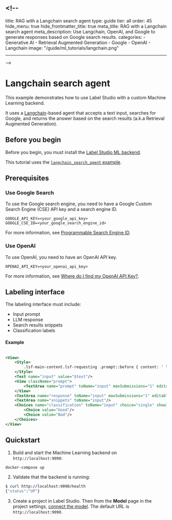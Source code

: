 ## <!--

title: RAG with a Langchain search agent
type: guide
tier: all
order: 45
hide_menu: true
hide_frontmatter_title: true
meta_title: RAG with a Langchain search agent
meta_description: Use Langchain, OpenAI, and Google to generate responses based on Google search results.
categories: - Generative AI - Retrieval Augmented Generation - Google - OpenAI - Langchain
image: "/guide/ml_tutorials/langchain.png"

---

-->

# Langchain search agent

This example demonstrates how to use Label Studio with a custom Machine Learning backend.

It uses a [Langchain](https://www.langchain.com/)-based agent that accepts a text input, searches for Google,
and returns the answer based on the search results (a.k.a Retrieval Augmented Generation).

## Before you begin

Before you begin, you must install the [Label Studio ML backend](https://github.com/HumanSignal/label-studio-ml-backend?tab=readme-ov-file#quickstart).

This tutorial uses the [`langchain_search_agent` example](https://github.com/HumanSignal/label-studio-ml-backend/tree/master/label_studio_ml/examples/langchain_search_agent).

## Prerequisites

### Use Google Search

To use the Google search engine, you need to have a Google Custom Search Engine (CSE) API key and a search engine ID.

```
GOOGLE_API_KEY=<your_google_api_key>
GOOGLE_CSE_ID=<your_google_search_engine_id>
```

For more information, see [Programmable Search Engine ID](https://support.google.com/programmable-search/answer/12499034?hl=en).

### Use OpenAI

To use OpenAI, you need to have an OpenAI API key.

```
OPENAI_API_KEY=<your_openai_api_key>
```

For more information, see [Where do I find my OpenAI API Key?](https://help.openai.com/en/articles/4936850-where-do-i-find-my-openai-api-key).

## Labeling interface

The labeling interface must include:

- Input prompt
- LLM response
- Search results snippets
- Classification labels

#### Example

```xml

<View>
    <Style>
        .lsf-main-content.lsf-requesting .prompt::before { content: ' loading...'; color: #808080; }
    </Style>
    <Text name="input" value="$text"/>
    <View className="prompt">
        <TextArea name="prompt" toName="input" maxSubmissions="1" editable="true"/>
    </View>
    <TextArea name="response" toName="input" maxSubmissions="1" editable="true"/>
    <TextArea name="snippets" toName="input"/>
    <Choices name="classification" toName="input" choice="single" showInLine="true">
        <Choice value="Good"/>
        <Choice value="Bad"/>
    </Choices>
</View>
```

## Quickstart

1. Build and start the Machine Learning backend on `http://localhost:9090`:

```bash
docker-compose up
```

2. Validate that the backend is running:

```bash
$ curl http://localhost:9090/health
{"status":"UP"}
```

3. Create a project in Label Studio. Then from the **Model** page in the project settings, [connect the model](https://labelstud.io/guide/ml#Connect-the-model-to-Label-Studio). The default URL is `http://localhost:9090`.
